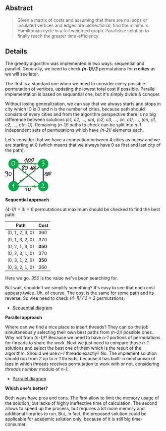 ## Abstract

> Given a matrix of costs and assuming that there are no loops or insulated vertices and edges are bidirectional, 
> find the minimum Hamiltonian cycle in a full weighted graph. Parallelize solution to finally reach the greater
> time-efficiency.

## Details

The greedy algorithm was implemented in two ways: sequential and parallel. Generally, we need to check 
**_(n-1)!/2_** permutations for **_n_ cities** as we will see later.

The first is a standard one when we need to consider every possible permutation of vertices, updating the lowest
total cost if possible. Parallel implementation is based on sequential one, but it's simply divide & conquer.

Without losing generalization, we can say that we always starts and stops in city which ID is 0 and n is the
number of cities, because path should consists of every cities and from the algorithm perspective there is no big
difference between solutions _(c1, c2, ..., cn), (c2, c3, ..., cn, c1), ..., (cn, c1, c2, ..., c(n-1))_.
Remaining _(n-1)!_ paths to check can be split into _n-1_ independent sets of permutations which have _(n-2)!_
elements each.

Let's consider that we have a connection between 4 cities as below and we are starting at 0 (which means that
we always have 0 as first and last city of the path).

![Best path for salesman in the connection between 4 cities](solution_n4_example.png)

**Sequential approach**

_(4-1)! = 3! = 6_ permutations at maximum should be checked to find the best path:

| Path            | Cost    |
| --------------- | ------- |
| (0, 1, 2, 3, 0) | 360     |
| (0, 1, 3, 2, 0) | 370     |
| (0, 2, 1, 3, 0) | **350** |
| (0, 2, 3, 1, 0) | 370     |
| (0, 3, 1, 2, 0) | **350** |
| (0, 3, 2, 1, 0) | 360     |

Here we go. _350_ is the value we've been searching for.

But wait, shouldn't we simplify something? It's easy to see that each cost appears twice. Uh, of course.
The cost is the same for some path and its reverse. So wee need to check _(4-1)! / 2 = 3_ permutations.

- [Sequential diagram](sequence_operation_diagram.pdf)

**Parallel approach**

Where can we find a nice place to insert threads? They can do the job simultaneously selecting their own
best paths from _(n-2)!_ possible ones. Why not from _(n-1)!_? Because we need to have _n-1_ portions of
permutations for threads to share the work. Next we just need to compare those _n-1_ solutions and select
the best one of them which is the result of the algorithm. Should we use _n-1_ threads exactly? No.
The implement solution should run from _2_ up to _n-1_ threads, because it has built-in mechanism of laps
in which threads receives permutation to work with or not, considering _threads number_ modulo of _n-1_.

- [Parralel diagram](parallel_operation_diagram.pdf)

**Which one's better?**

Both ways have pros and cons. The first allow to limit the memory usage of the solution, but lacks of highly
ineffective time of calculation. The second allows to speed up the process, but requires a lot more memory and
additional libraries to run. But, in fact, the proposed solution could be applicable for academic solution only,
because of it is still big time-consumer.
